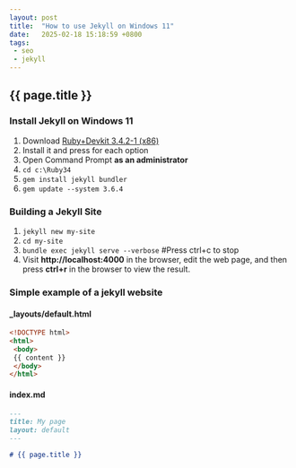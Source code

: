 ```yaml
---
layout: post
title:  "How to use Jekyll on Windows 11"
date:   2025-02-18 15:18:59 +0800
tags: 
 - seo
 - jekyll
---
```

## {{ page.title }}

### Install Jekyll on Windows 11
1. Download [Ruby+Devkit 3.4.2-1 (x86)](https://rubyinstaller.org/downloads/)
2. Install it and press **<ENTER>** for each option
3. Open Command Prompt **as an administrator**
4. `cd c:\Ruby34`
5. `gem install jekyll bundler`
6. `gem update --system 3.6.4`

### Building a Jekyll Site
1. `jekyll new my-site`
2. `cd my-site`
3. `bundle exec jekyll serve --verbose` #Press ctrl+c to stop
4. Visit **http://localhost:4000** in the browser, edit the web page, and then press **ctrl+r** in the browser to view the result.

### Simple example of a jekyll website
#### _layouts/default.html
```html
<!DOCTYPE html>
<html>
 <body>
 {{ content }}
 </body>
</html>
```

#### index.md
```md
---
title: My page
layout: default
---

# {{ page.title }}
```
